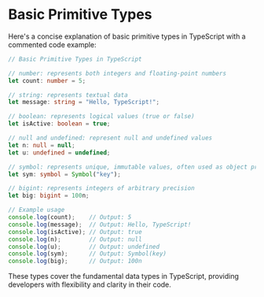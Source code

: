 # Basic Primitive Types

Here's a concise explanation of basic primitive types in TypeScript with a commented code example:

```typescript
// Basic Primitive Types in TypeScript

// number: represents both integers and floating-point numbers
let count: number = 5;

// string: represents textual data
let message: string = "Hello, TypeScript!";

// boolean: represents logical values (true or false)
let isActive: boolean = true;

// null and undefined: represent null and undefined values
let n: null = null;
let u: undefined = undefined;

// symbol: represents unique, immutable values, often used as object property keys
let sym: symbol = Symbol("key");

// bigint: represents integers of arbitrary precision
let big: bigint = 100n;

// Example usage
console.log(count);    // Output: 5
console.log(message);  // Output: Hello, TypeScript!
console.log(isActive); // Output: true
console.log(n);        // Output: null
console.log(u);        // Output: undefined
console.log(sym);      // Output: Symbol(key)
console.log(big);      // Output: 100n
```

These types cover the fundamental data types in TypeScript, providing developers with flexibility and clarity in their code.